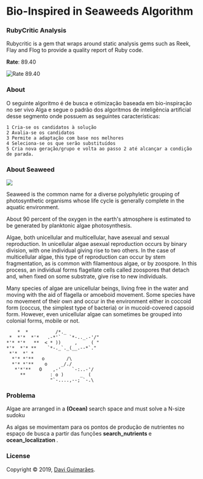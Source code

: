 # Bio-Inspired in Seaweeds Algorithm

### RubyCritic Analysis

Rubycritic is a gem that wraps around static analysis gems such as Reek, Flay and Flog to provide a quality report of Ruby code.

**Rate**: 89.40

![Rate 89.40](https://i.imgur.com/1Ej6tAl.gif)

###  About

O seguinte algoritmo é de busca e otimização baseada em bio-inspiração no ser vivo Alga e segue o padrão dos algoritmos de inteligência artificial desse segmento onde possuem as seguintes características:

```
1 Cria-se os candidatos à solução
2 Avalia-se os candidatos
3 Permite a adaptação com base nos melhores
4 Seleciona-se os que serão substituídos
5 Cria nova geração/grupo e volta ao passo 2 até alcançar a condição de parada.
```

### About Seaweed

![](https://scx1.b-cdn.net/csz/news/800/2017/seaweedfuele.jpg)

Seaweed is the common name for a diverse polyphyletic grouping of photosynthetic organisms whose life cycle is generally complete in the aquatic environment.

About 90 percent of the oxygen in the earth's atmosphere is estimated to be generated by planktonic algae photosynthesis.

Algae, both unicellular and multicellular, have asexual and sexual reproduction. In unicellular algae asexual reproduction occurs by binary division, with one individual giving rise to two others. In the case of multicellular algae, this type of reproduction can occur by stem fragmentation, as is common with filamentous algae, or by zoospore. In this process, an individual forms flagellate cells called zoospores that detach and, when fixed on some substrate, give rise to new individuals.

Many species of algae are unicellular beings, living free in the water and moving with the aid of flagella or amoeboid movement. Some species have no movement of their own and occur in the environment either in coccoid form (coccus, the simplest type of bacteria) or in mucoid-covered capsoid form. However, even unicellular algae can sometimes be grouped into colonial forms, mobile or not.
```
    *  *          /*._   
 *  *'*  *'*   .-*'`   `*-.._.-'/"
*'* *'*   **  < * ))     ,     ( "
*'*  *'* **    `*-._`._(__.--*`."
 *'*  *' *   
  *'* *'**   o        /\
  *'* *'**    o     _/./
   *'*'**   O    ,-'    `-:..-'/
     **         : o )      _  (
     	        "`-....,--; `-.\
```

### Problema

Algae are arranged in a <strong> (Ocean) </strong> search space and must solve a N-size sudoku

As algas se movimentam para os pontos de produção de nutrientes no espaço de busca a partir das funções <strong> search_nutrients </strong> e <strong> ocean_localization </strong>.


### License

Copyright © 2019, [Davi Guimarães](https://github.com/davigl).